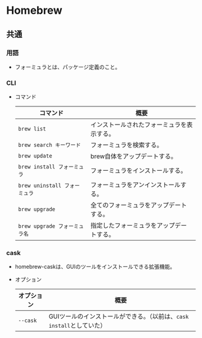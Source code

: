 # Homebrew

## 共通

### 用語

- フォーミュラとは、パッケージ定義のこと。

### CLI

- コマンド

  |コマンド|概要|
  |---|---|
  |`brew list`|インストールされたフォーミュラを表示する。|
  |`brew search キーワード`|フォーミュラを検索する。|
  |`brew update`|brew自体をアップデートする。|
  |`brew install フォーミュラ`|フォーミュラをインストールする。|
  |`brew uninstall フォーミュラ`|フォーミュラをアンインストールする。|
  |`brew upgrade`|全てのフォーミュラをアップデートする。|
  |`brew upgrade フォーミュラ名`|指定したフォーミュラをアップデートする。|

### cask

- homebrew-caskは、GUIのツールをインストールできる拡張機能。
- オプション

  |オプション|概要|
  |---|---|
  |`--cask`|GUIツールのインストールができる。（以前は、`cask install`としていた）|

